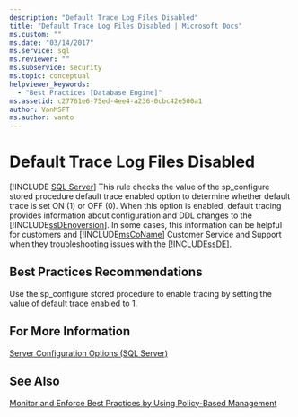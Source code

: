 ```yaml
---
description: "Default Trace Log Files Disabled"
title: "Default Trace Log Files Disabled | Microsoft Docs"
ms.custom: ""
ms.date: "03/14/2017"
ms.service: sql
ms.reviewer: ""
ms.subservice: security
ms.topic: conceptual
helpviewer_keywords: 
  - "Best Practices [Database Engine]"
ms.assetid: c27761e6-75ed-4ee4-a236-0cbc42e500a1
author: VanMSFT
ms.author: vanto
---
```

# Default Trace Log Files Disabled
 [!INCLUDE [SQL Server](../../includes/applies-to-version/sqlserver.md)]
  This rule checks the value of the sp_configure stored procedure default trace enabled option to determine whether default trace is set ON (1) or OFF (0). When this option is enabled, default tracing provides information about configuration and DDL changes to the [!INCLUDE[ssDEnoversion](../../includes/ssdenoversion-md.md)]. In some cases, this information can be helpful for customers and [!INCLUDE[msCoName](../../includes/msconame-md.md)] Customer Service and Support when they troubleshooting issues with the [!INCLUDE[ssDE](../../includes/ssde-md.md)].  
  
## Best Practices Recommendations  
 Use the sp_configure stored procedure to enable tracing by setting the value of default trace enabled to 1.  
  
## For More Information  
 [Server Configuration Options &#40;SQL Server&#41;](../../database-engine/configure-windows/server-configuration-options-sql-server.md)  
  
## See Also  
 [Monitor and Enforce Best Practices by Using Policy-Based Management](../../relational-databases/policy-based-management/monitor-and-enforce-best-practices-by-using-policy-based-management.md)  
  
  
